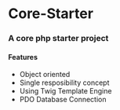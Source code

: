 # Core-Starter

### A core php starter project 

#### Features 
+ Object oriented 
+ Single resposibility concept
+ Using Twig Template Engine
+ PDO Database Connection